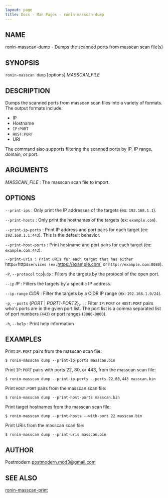 ```yaml
---
layout: page
title: Docs - Man Pages - ronin-masscan-dump
---
```


## NAME

ronin-masscan-dump - Dumps the scanned ports from masscan scan file(s)

## SYNOPSIS

`ronin-masscan dump` [options] *MASSCAN_FILE*

## DESCRIPTION

Dumps the scanned ports from masscan scan files into a variety of formats. The
output formats include:

* IP
* Hostname
* `IP:PORT`
* `HOST:PORT`
* URI

The command also supports filtering the scanned ports by IP, IP range, domain,
or port.

## ARGUMENTS

*MASSCAN_FILE*
: The masscan scan file to import.

## OPTIONS

`--print-ips`
: Only print the IP addresses of the targets (ex: `192.168.1.1`).

`--print-hosts`
: Only print the hostnames of the targets (ex: `example.com`).

`--print-ip-ports`
: Print IP address and port pairs for each target (ex: `192.168.1.1:443`).
  This is the default behavior.

`--print-host-ports`
: Print hostname and port pairs for each target (ex: `example.com:443`).

`--print-uris
: Print URIs for each target that has either `http` or `https` services
  (ex: `https://example.com` or `http://example.com:8080`).

`-P`, `--protocol` `tcp`|`udp`
: Filters the targets by the protocol of the open port.

`--ip` *IP*
: Filters the targets by a specific IP address.

`--ip-range` *CIDR*
: Filter the targets by a CIDR IP range (ex: `192.168.1.0/24`).

`-p`, `--ports` {*PORT* | *PORT1-PORT2*},...
: Filter `IP:PORT` or `HOST:PORT` pairs who's ports are in the gvien port list.
  The port list is a comma separated list of port numbers (`443`) or port
  ranges (`8000-9000`).

`-h`, `--help`
: Print help information

## EXAMPLES

Print `IP:PORT` pairs from the masscan scan file:

    $ ronin-masscan dump --print-ip-ports masscan.bin

Print `IP:PORT` pairs with ports 22, 80, or 443, from the masscan scan file:

    $ ronin-masscan dump --print-ip-ports --ports 22,80,443 masscan.bin

Print `HOST:PORT` pairs from the masscan scan file:

    $ ronin-masscan dump --print-host-ports masscan.bin

Print target hostnames from the masscan scan file:

    $ ronin-masscan dump --print-hosts --with-port 22 masscan.bin

Print URIs from the masscan scan file:

    $ ronin-masscan dump --print-uris masscan.bin

## AUTHOR

Postmodern <postmodern.mod3@gmail.com>

## SEE ALSO

[ronin-masscan-print](ronin-masscan-print.1.html)

